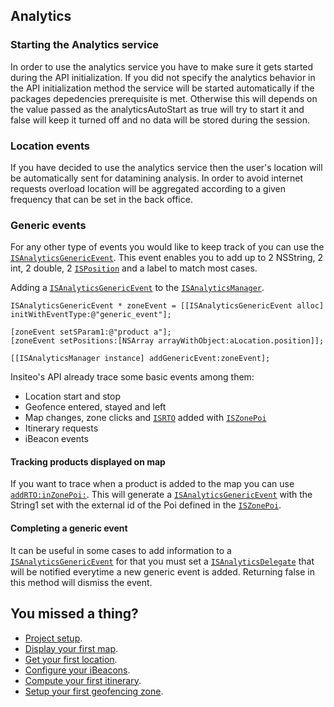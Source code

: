 ## Analytics

### Starting the Analytics service

In order to use the analytics service you have to make sure it gets started during the API initialization. If you did not specify the analytics behavior in the API initialization method the service will be started automatically if the packages depedencies prerequisite is met. Otherwise this will depends on the value passed as the analyticsAutoStart as true will try to start it and false will keep it turned off and no data will be stored during the session.

### Location events

If you have decided to use the analytics service then the user's location will be automatically sent for datamining analysis. In order to avoid internet requests overload location will be aggregated according to a given frequency that can be set in the back office.

### Generic events

For any other type of events you would like to keep track of you can use the [`ISAnalyticsGenericEvent`](http://dev.insiteo.com/api/doc/ios/3.4/Classes/ISAnalyticsGenericEvent.html). This event enables you to add up to 2 NSString, 2 int, 2 double, 2 [`ISPosition`](http://dev.insiteo.com/api/doc/ios/3.4/Classes/ISPosition.html) and a label to match most cases.

Adding a [`ISAnalyticsGenericEvent`](http://dev.insiteo.com/api/doc/ios/3.4/Classes/ISAnalyticsGenericEvent.html) to the [`ISAnalyticsManager`](http://dev.insiteo.com/api/doc/ios/3.4/Classes/ISAnalyticsManager.html).

```objectivec++
ISAnalyticsGenericEvent * zoneEvent = [[ISAnalyticsGenericEvent alloc] initWithEventType:@"generic_event"];

[zoneEvent setSParam1:@"product a"];
[zoneEvent setPositions:[NSArray arrayWithObject:aLocation.position]];

[[ISAnalyticsManager instance] addGenericEvent:zoneEvent];
```

Insiteo's API already trace some basic events among them:
- Location start and stop
- Geofence entered, stayed and left
- Map changes, zone clicks and [`ISRTO`](http://dev.insiteo.com/api/doc/ios/Protocols/ISRTO.html) added with [`ISZonePoi`](http://dev.insiteo.com/api/doc/ios/3.4/Classes/ISZonePoi.html)
- Itinerary requests
- iBeacon events

#### Tracking products displayed on map

If you want to trace when a product is added to the map you can use [`addRTO:inZonePoi:`](http://dev.insiteo.com/api/doc/ios/3.4/Classes/ISMapView.html#//api/name/addRTO:inZonePoi:). This will generate a [`ISAnalyticsGenericEvent`](http://dev.insiteo.com/api/doc/ios/3.4/Classes/ISAnalyticsGenericEvent.html) with the String1 set with the external id of the Poi defined in the [`ISZonePoi`](http://dev.insiteo.com/api/doc/ios/3.4/Classes/ISZonePoi.html).

#### Completing a generic event

It can be useful in some cases to add information to a [`ISAnalyticsGenericEvent`](http://dev.insiteo.com/api/doc/ios/3.4/Classes/ISAnalyticsGenericEvent.html) for that you must set a [`ISAnalyticsDelegate`](http://dev.insiteo.com/api/doc/ios/Protocols/ISAnalyticsDelegate.html) that will be notified everytime a new generic event is added. Returning false in this method will dismiss the event.

## You missed a thing?

- [Project setup](../README.md).
- [Display your first map](map.md).
- [Get your first location](location.md).
- [Configure your iBeacons](beacon.md).
- [Compute your first itinerary](itinerary.md).
- [Setup your first geofencing zone](geofence.md).
